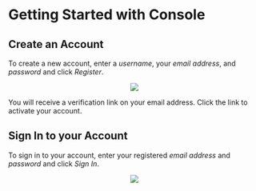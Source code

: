 # Getting Started with Console

## Create an Account

To create a new account, enter a _username_, your _email address_, and _password_ and click _Register_.

<p align="center">
  <img src="../img/console/Register.png">
</p>

You will receive a verification link on your email address. Click the link to activate your account.

## Sign In to your Account

To sign in to your account, enter your registered _email address_ and _password_ and click _Sign In_. 

<p align="center">
  <img src="../img/console/SignIn.png">
</p>